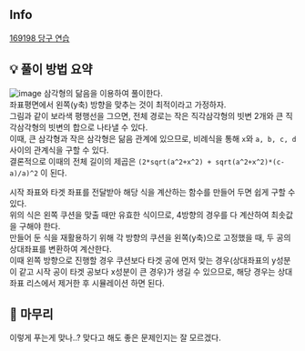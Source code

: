 ## Info
[169198 당구 연습](https://school.programmers.co.kr/learn/courses/30/lessons/169198)

## 💡 풀이 방법 요약
![image](https://github.com/lee-ji-an/Algorithm_Study/assets/31981462/0ccd421d-93a3-4378-b66f-7f2fcc14e816)
삼각형의 닮음을 이용하여 풀이한다.  
좌표평면에서 왼쪽(y축) 방향을 맞추는 것이 최적이라고 가정하자.  
그림과 같이 보라색 평행선을 그으면, 전체 경로는 작은 직각삼각형의 빗변 2개와 큰 직각삼각형의 빗변의 합으로 나타낼 수 있다.  
이때, 큰 삼각형과 작은 삼각형은 닮음 관계에 있으므로, 비례식을 통해 `x`와 `a, b, c, d` 사이의 관계식을 구할 수 있다.  
결론적으로 이때의 전체 길이의 제곱은 `(2*sqrt(a^2+x^2) + sqrt(a^2+x^2)*(c-a)/a)^2` 이 된다.  
  
시작 좌표와 타겟 좌표를 전달받아 해당 식을 계산하는 함수를 만들어 두면 쉽게 구할 수 있다.  
위의 식은 왼쪽 쿠션을 맞출 때만 유효한 식이므로, 4방향의 경우를 다 계산하여 최솟값을 구해야 한다.  
만들어 둔 식을 재활용하기 위해 각 방향의 쿠션을 왼쪽(y축)으로 고정했을 때, 두 공의 상대좌표를 변환하여 계산한다.  
이때 왼쪽 방향으로 진행할 경우 쿠션보다 타겟 공에 먼저 맞는 경우(상대좌표의 y성분이 같고 시작 공이 타겟 공보다 x성분이 큰 경우)가 생길 수 있으므로, 해당 경우는 상대 좌표 리스에서 제거한 후 시뮬레이션 하면 된다.

## 🙂 마무리
이렇게 푸는게 맞나..? 맞다고 해도 좋은 문제인지는 잘 모르겠다.
